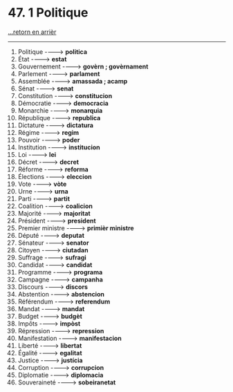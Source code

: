 # 47. 1 Politique

[...retorn en arrièr](../../../menu_fiches.md)

---

1. Politique   ----> **politica**
2. État   ----> **estat**
3. Gouvernement   ----> **govèrn ; govèrnament**
4. Parlement   ----> **parlament**
5. Assemblée   ----> **amassada ; acamp**
6. Sénat   ----> **senat**
7. Constitution   ----> **constitucion**
8. Démocratie   ----> **democracia**
9. Monarchie   ----> **monarquia**
10. République   ----> **republica**
11. Dictature   ----> **dictatura**
12. Régime   ----> **regim**
13. Pouvoir   ----> **poder**
14. Institution   ----> **institucion**
15. Loi   ----> **lei**
16. Décret   ----> **decret**
17. Réforme   ----> **reforma**
18. Élections   ----> **eleccion**
19. Vote   ----> **vòte**
20. Urne   ----> **urna**
21. Parti   ----> **partit**
22. Coalition   ----> **coalicion**
23. Majorité   ----> **majoritat**
24. Président   ----> **president**
25. Premier ministre   ----> **primièr ministre**
26. Député   ----> **deputat**
27. Sénateur   ----> **senator**
28. Citoyen   ----> **ciutadan**
29. Suffrage   ----> **sufragi**
31. Candidat   ----> **candidat**
32. Programme   ----> **programa**
33. Campagne   ----> **campanha**
34. Discours   ----> **discors**
35. Abstention   ----> **abstencion**
36. Référendum   ----> **referendum**
37. Mandat   ----> **mandat**
38. Budget   ----> **budgèt**
39. Impôts   ----> **impòst**
40. Répression   ----> **repression**
41. Manifestation   ----> **manifestacion**
42. Liberté   ----> **libertat**
43. Égalité   ----> **egalitat**
44. Justice   ----> **justícia**
45. Corruption   ----> **corrupcion**
46. Diplomatie   ----> **diplomacia**
47. Souveraineté   ----> **sobeiranetat**